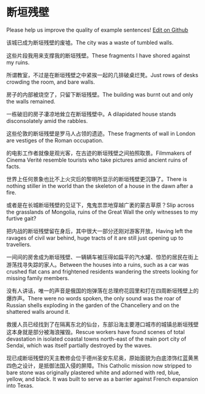 # 断垣残壁

Please help us improve the quality of example sentences! [Edit on Github](https://github.com/jiyushe/jiyu-example-sentence-source/blob/main/chinese/duanyuancanbi.md)

<p><span class="chinese">该城已成为断垣残壁的废墟。</span><span class="english">The city was a waste of tumbled walls.</span></p>

<p><span class="chinese">这些片段我用来支撑我的断垣残壁。</span><span class="english">These fragments I have shored against my ruins.</span></p>

<p><span class="chinese">所谓教室，不过是在断垣残壁之中紧挨一起的几排破桌烂凳。</span><span class="english">Just rows of desks crowding the room, and bare walls.</span></p>

<p><span class="chinese">房子的内部被烧空了，只留下断垣残壁。</span><span class="english">The building was burnt out and only the walls remained.</span></p>

<p><span class="chinese">一栋破旧的房子凄凉地耸立在断垣残壁中。</span><span class="english">A dilapidated house stands disconsolately amid the rabbles.</span></p>

<p><span class="chinese">这些伦敦的断垣残壁是罗马人占领的遗迹。</span><span class="english">These fragments of wall in London are vestiges of the Roman occupation.</span></p>

<p><span class="chinese">的电影工作者就像是观光客，在古迹的断垣残壁之间拍照取景。</span><span class="english">Filmmakers of Cinema Verité resemble tourists who take pictures amid ancient ruins of facts.</span></p>

<p><span class="chinese">世界上任何景象也比不上火灾后的黎明所显示的断垣残壁更沉静了。</span><span class="english">There is nothing stiller in the world than the skeleton of a house in the dawn after a fire.</span></p>

<p><span class="chinese">或者是在长城断垣残壁的见证下，鬼鬼祟祟地穿越广袤的蒙古草原？</span><span class="english">Slip across the grasslands of Mongolia, ruins of the Great Wall the only witnesses to my furtive gait?</span></p>

<p><span class="chinese">把内战的断垣残壁留在身后，其中很大一部分还刚对游客开放。</span><span class="english">Having left the ravages of civil war behind, huge tracts of it are still just opening up to travellers.</span></p>

<p><span class="chinese">一间间的房舍成为断垣残壁、一辆辆车被压得如扁平的汽水罐、惊恐的居民在街上游荡找寻失踪的家人。</span><span class="english">Between the houses into a ruins, such as a car was crushed flat cans and frightened residents wandering the streets looking for missing family members.</span></p>

<p><span class="chinese">没有人讲话，唯一的声音是俄国的炮弹落在总理府花园里和打在四周断垣残壁上的爆炸声。</span><span class="english">There were no words spoken, the only sound was the roar of Russian shells exploding in the garden of the Chancellery and on the shattered walls around it.</span></p>

<p><span class="chinese">救援人员已经找到了在隔离东北的仙台，东部沿海主要港口城市的城镇总断垣残壁这本身就是部分被海浪摧毁。</span><span class="english">Rescue workers have found scenes of total devastation in isolated coastal towns north-east of the main port city of Sendai, which was itself partially destroyed by the waves.</span></p>

<p><span class="chinese">现已成断垣残壁的天主教修会位于德州圣安东尼奥，原始面貌为白底漆饰红蓝黄黑四色之设计，是抵御法国入侵的屏障。</span><span class="english">This Catholic mission now stripped to bare stone was originally plastered white and adorned with red, blue, yellow, and black. It was built to serve as a barrier against French expansion into Texas.</span></p>

